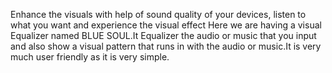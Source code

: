 Enhance the visuals with help of sound quality of your devices, listen to what you want and experience the visual effect
Here we are having a visual Equalizer named BLUE SOUL.It Equalizer the audio or music that you input and also show a visual pattern that runs in with the audio or music.It is very much user friendly as it is very simple.
